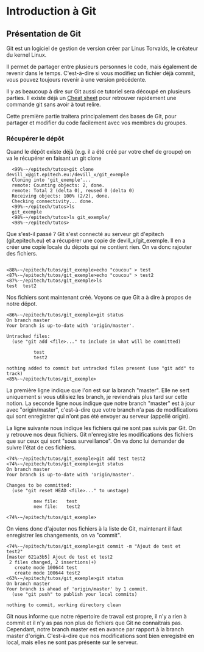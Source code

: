 # Introduction à Git

## Présentation de Git

Git est un logiciel de gestion de version créer par Linus Torvalds, le créateur du kernel Linux.

Il permet de partager entre plusieurs personnes le code, mais également de revenir dans le temps. C'est-à-dire si vous modifiez un fichier déjà commit, vous pouvez toujours revenir à une version précédente.

Il y as beaucoup à dire sur Git aussi ce tutoriel sera découpé en plusieurs parties. Il existe déjà un [Cheat sheet](https://github.com/Vaur/Tutos-Epitech/blob/master/git-cheat-sheet.md) pour retrouver rapidement une commande git sans avoir à tout relire.

Cette première partie traitera principalement des bases de Git, pour partager et modifier du code facilement avec vos membres du groupes.

### Récupérer le dépôt

Quand le dépôt existe déjà (e.g. il a été créé par votre chef de groupe) on va le récupérer en faisant un git clone

```shell
  <99%-~/epitech/tutos>git clone devill_x@git.epitech.eu:/devill_x/git_exemple
  Cloning into 'git_exemple'...
  remote: Counting objects: 2, done.
  remote: Total 2 (delta 0), reused 0 (delta 0)
  Receiving objects: 100% (2/2), done.
  Checking connectivity... done.
  <99%-~/epitech/tutos>ls
  git_exemple
  <98%-~/epitech/tutos>ls git_exemple/
  <98%-~/epitech/tutos>
```

Que s'est-il passé ? Git s'est connecté au serveur git d'epitech (git.epitech.eu) et a récupérer une copie de devill_x/git_exemple. Il en a créer une copie locale du dépots qui ne contient rien. On va donc rajouter des fichiers.

```shell

<88%-~/epitech/tutos/git_exemple>echo "coucou" > test
<87%-~/epitech/tutos/git_exemple>echo "coucou" > test2
<87%-~/epitech/tutos/git_exemple>ls
test  test2
```

Nos fichiers sont maintenant créé. Voyons ce que Git a à dire à propos de notre dépot.

```shell
<86%-~/epitech/tutos/git_exemple>git status
On branch master
Your branch is up-to-date with 'origin/master'.

Untracked files:
  (use "git add <file>..." to include in what will be committed)

          test
          test2

nothing added to commit but untracked files present (use "git add" to track)
<85%-~/epitech/tutos/git_exemple>
```

La première ligne indique que l'on est sur la branch "master". Elle ne sert uniquement si vous utilisiez les branch, je reviendrais plus tard sur cette notion. La seconde ligne nous indique que notre branch "master" est à jour avec "origin/master", c'est-à-dire que votre branch n'a pas de modifications qui sont enregistrer qui n'ont pas été envoyer au serveur (appellé origin).

La ligne suivante nous indique les fichiers qui ne sont pas suivis par Git. On y retrouve nos deux fichiers. Git n'enregistre les modifications des fichiers que sur ceux qui sont "sous surveillance". On va donc lui demander de suivre l'état de ces fichiers. 

```shell
<74%-~/epitech/tutos/git_exemple>git add test test2
<74%-~/epitech/tutos/git_exemple>git status
On branch master
Your branch is up-to-date with 'origin/master'.

Changes to be committed:
  (use "git reset HEAD <file>..." to unstage)

          new file:   test
          new file:   test2

<74%-~/epitech/tutos/git_exemple>
```

On viens donc d'ajouter nos fichiers à la liste de Git, maintenant il faut enregistrer les changements, on va "commit".

```shell
<74%-~/epitech/tutos/git_exemple>git commit -m "Ajout de test et test2"
[master 621a3b5] Ajout de test et test2
 2 files changed, 2 insertions(+)
   create mode 100644 test
   create mode 100644 test2
<63%-~/epitech/tutos/git_exemple>git status
On branch master
Your branch is ahead of 'origin/master' by 1 commit.
  (use "git push" to publish your local commits)

nothing to commit, working directory clean
```

Git nous informe que notre répertoire de travail est propre, il n'y a rien à commit et il n'y as pas non plus de fichiers que Git ne connaitrais pas. Cependant, notre branch master est en avance par rapport à la branch master d'origin.
C'est-à-dire que nos modifications sont bien enregistré en local, mais elles ne sont pas présente sur le serveur.




